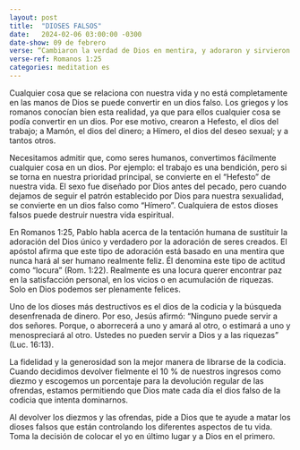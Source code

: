 ```yaml
---
layout: post
title:  "DIOSES FALSOS"
date:   2024-02-06 03:00:00 -0300
date-show: 09 de febrero
verse: “Cambiaron la verdad de Dios en mentira, y adoraron y sirvieron a las criaturas antes que al Creador, que es bendito por los siglos. Amén"
verse-ref: Romanos 1:25
categories: meditation es
---
```


Cualquier cosa que se relaciona con nuestra vida y no está completamente en las manos de Dios se puede convertir en un dios falso. Los griegos y los romanos conocían bien esta realidad, ya que para ellos cualquier cosa se podía convertir en un dios. Por ese motivo, crearon a Hefesto, el dios del trabajo; a Mamón, el dios del dinero; a Hímero, el dios del deseo sexual; y a tantos otros.

Necesitamos admitir que, como seres humanos, convertimos fácilmente cualquier cosa en un dios. Por ejemplo: el trabajo es una bendición, pero si se torna en nuestra prioridad principal, se convierte en el “Hefesto” de nuestra vida. El sexo fue diseñado por Dios antes del pecado, pero cuando dejamos de seguir el patrón establecido por Dios para nuestra sexualidad, se convierte en un dios falso como “Hímero”. Cualquiera de estos dioses falsos puede destruir nuestra vida espiritual.

En Romanos 1:25, Pablo habla acerca de la tentación humana de sustituir la adoración del Dios único y verdadero por la adoración de seres creados. El apóstol afirma que este tipo de adoración está basado en una mentira que nunca hará al ser humano realmente feliz. Él denomina este tipo de actitud como “locura” (Rom. 1:22). Realmente es una locura querer encontrar paz en la satisfacción personal, en los vicios o en acumulación de riquezas. Solo en Dios podemos ser plenamente felices.

Uno de los dioses más destructivos es el dios de la codicia y la búsqueda desenfrenada de dinero. Por eso, Jesús afirmó: “Ninguno puede servir a dos señores. Porque, o aborrecerá a uno y amará al otro, o estimará a uno y menospreciará al otro. Ustedes no pueden servir a Dios y a las riquezas” (Luc. 16:13).

La fidelidad y la generosidad son la mejor manera de librarse de la codicia. Cuando decidimos devolver fielmente el 10 % de nuestros ingresos como diezmo y escogemos un porcentaje para la devolución regular de las ofrendas, estamos permitiendo que Dios mate cada día el dios falso de la codicia que intenta dominarnos.

Al devolver los diezmos y las ofrendas, pide a Dios que te ayude a matar los dioses falsos que están controlando los diferentes aspectos de tu vida. Toma la decisión de colocar el yo en último lugar y a Dios en el primero.
